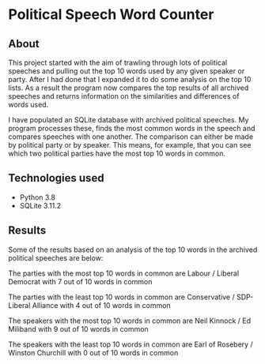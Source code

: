 # Political Speech Word Counter

## About

This project started with the aim of trawling through lots of political speeches
and pulling out the top 10 words used by any given speaker or party. After I had
done that I expanded it to do some analysis on the top 10 lists. As a result the 
program now compares the top results of all archived speeches and returns 
information on the similarities and differences of words used. 

I have populated an SQLite database with archived political speeches. My program
processes these, finds the most common words in the speech and compares speeches
with one another. The comparison can either be made by political party or by
speaker. This means, for example, that you can see which two political parties
have the most top 10 words in common.

## Technologies used

- Python 3.8
- SQLite 3.11.2


## Results
Some of the results based on an analysis of the top 10 words in the archived
political speeches are below:

The parties with the most top 10 words in common are Labour / Liberal Democrat
with 7 out of 10 words in common

The parties with the least top 10 words in common are
Conservative / SDP-Liberal Alliance with 4 out of 10 words in common

The speakers with the most top 10 words in common are
Neil Kinnock / Ed Miliband with 9 out of 10 words in common

The speakers with the least top 10 words in common are
Earl of Rosebery / Winston Churchill with 0 out of 10 words in common
